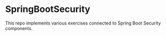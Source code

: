 # SpringBootSecurity
This repo implements various exercises connected to Spring Boot Security components.
